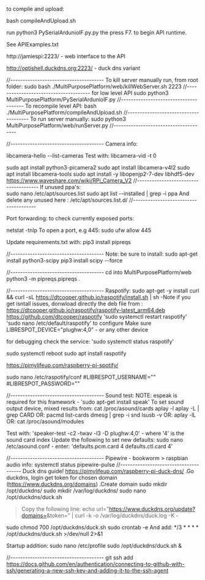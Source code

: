 to compile and upload:

bash compileAndUpload.sh

run python3 PySerialArdunioIF.py.py the press F7. to begin API runtime.

See APIExamples.txt  

http://jamiespi:2223/ - web interface to the API

http://optishell.duckdns.org:2223/ - duck dns variant

//--------------------------------------
To kill server manually run, from root folder:
sudo bash ./MultiPurposePlatform/web/killWebServer.sh 2223
//--------------------------------------
for low level API
sudo python3 MultiPurposePlatform/PySerialArdunioIF.py
//--------------------------------------
To recompile level API:
bash ./MultiPurposePlatform/compileAndUpload.sh
//--------------------------------------
To run server manually:
sudo python3 MultiPurposePlatform/web/runServer.py
//--------------------------------------

//--------------------------------------
Camera info:

libcamera-hello --list-cameras
Test with:  libcamera-vid -t 0

sudo apt install python3-picamera2
sudo apt install libcamera-v4l2
sudo apt install libcamera-tools
sudo apt install -y libopenjp2-7-dev libhdf5-dev
https://www.waveshare.com/wiki/RPi_Camera_V2
//--------------------------------------
If unused ppa's:  
sudo nano /etc/apt/sources.list
sudo apt list --installed | grep -i ppa 
And delete any unused here : /etc/apt/sources.list.d/
//--------------------------------------


Port forwarding: 
to check currently exposed ports:

netstat -tnlp
To open a port, e.g 445: sudo ufw allow 445

Update requirements.txt with:
pip3 install pipreqs

//--------------------------------------
Note: be sure to install:
sudo apt-get install python3-scipy
pip3 install scipy --force


//--------------------------------------
cd into MultiPurposePlatform/web
python3 -m  pipreqs.pipreqs .

//--------------------------------------
Raspotify:
sudo apt-get -y install curl && curl -sL https://dtcooper.github.io/raspotify/install.sh | sh
-Note if you get isntall issues, donwload directly the deb file from : https://dtcooper.github.io/raspotify/raspotify-latest_arm64.deb
https://github.com/dtcooper/raspotify
'sudo systemctl restart raspotify'
'sudo nano /etc/default/raspotify' to configure
Make sure LIBRESPOT_DEVICE="plughw:4,0" - or any other device

for debugging check the service:
'sudo systemctl status raspotify'

sudo systemctl reboot
sudo apt install raspotify

https://pimylifeup.com/raspberry-pi-spotify/

sudo nano /etc/raspotify/conf
#LIBRESPOT_USERNAME="<Your username>"
#LIBRESPOT_PASSWORD="<Your username>"

//--------------------------------------
Sound test:
NOTE: espeak is required for this framework - 'sudo apt-get install speak'
To set sound output device, mixed results from:
cat /proc/asound/cards
aplay -l
aplay -L | grep CARD
OR:
pacmd list-cards
dmesg | grep -i snd
lsusb -v
OR:
aplay -lL
OR:
cat /proc/asound/modules

Test with: 'speaker-test -c2 -twav -l3 -D plughw:4,0' - where '4' is the sound card index
Update the following to set new defaults:
sudo nano /etc/asound.conf - enter: 'defaults.pcm.card 4 defaults.ctl.card 4'

//--------------------------------------
Pipewire - bookworm > raspbian audio info:
systemctl status pipewire-pulse
//--------------------------------------
Duck dns guide!
https://pimylifeup.com/raspberry-pi-duck-dns/
.Go duckdns, login get token for chosen domain (https://www.duckdns.org/domains)
.Create domain 
sudo mkdir /opt/duckdns/
sudo mkdir /var/log/duckdns/
sudo nano /opt/duckdns/duck.sh
 > Copy the following line:
   echo url="https://www.duckdns.org/update?domains=<DOMAIN>&token=<TOKEN>" | curl -k -o /var/log/duckdns/duck.log -K -
   
sudo chmod 700 /opt/duckdns/duck.sh
sudo crontab -e
And add: 
*/3 * * * * /opt/duckdns/duck.sh >/dev/null 2>&1

Startup addition:
sudo nano /etc/profile
sudo /opt/duckdns/duck.sh &

//--------------------------------------
git ssh add
https://docs.github.com/en/authentication/connecting-to-github-with-ssh/generating-a-new-ssh-key-and-adding-it-to-the-ssh-agent